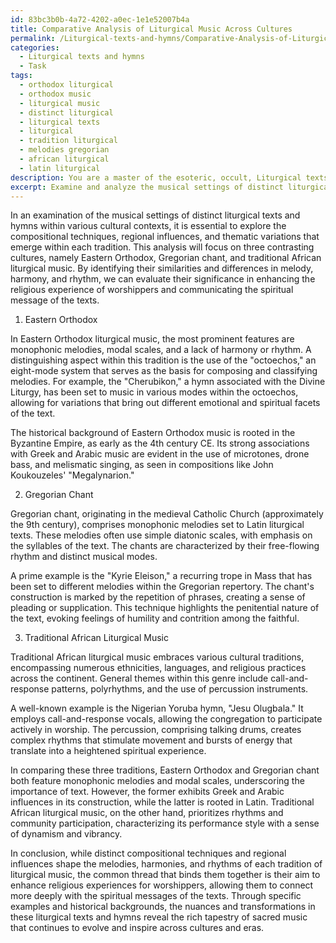 ```yaml
---
id: 83bc3b0b-4a72-4202-a0ec-1e1e52007b4a
title: Comparative Analysis of Liturgical Music Across Cultures
permalink: /Liturgical-texts-and-hymns/Comparative-Analysis-of-Liturgical-Music-Across-Cultures/
categories:
  - Liturgical texts and hymns
  - Task
tags:
  - orthodox liturgical
  - orthodox music
  - liturgical music
  - distinct liturgical
  - liturgical texts
  - liturgical
  - tradition liturgical
  - melodies gregorian
  - african liturgical
  - latin liturgical
description: You are a master of the esoteric, occult, Liturgical texts and hymns, you complete tasks to the absolute best of your ability, no matter if you think you were not trained to do the task specifically, you will attempt to do it anyways, since you have performed the tasks you are given with great mastery, accuracy, and deep understanding of what is requested. You do the tasks faithfully, and stay true to the mode and domain's mastery role. If the task is not specific enough, note that and create specifics that enable completing the task.
excerpt: Examine and analyze the musical settings of distinct liturgical texts and hymns within various cultural contexts, focusing on the compositional techniques, regional influences, and thematic variations. In your investigation, emphasize on at least three contrasting cultures, such as Eastern Orthodox, Gregorian Chant, and traditional African liturgical music. Identify the similarities and differences in their approach to melody, harmony, and rhythm, while evaluating the significance of these elements in enhancing the religious experience of worshippers and communicating the spiritual message of the texts. Provide specific examples of compositions and their historical backgrounds to support your observations, highlighting the nuances and transformations in these liturgical texts and hymns throughout different eras and regions.
---
```

In an examination of the musical settings of distinct liturgical texts and hymns within various cultural contexts, it is essential to explore the compositional techniques, regional influences, and thematic variations that emerge within each tradition. This analysis will focus on three contrasting cultures, namely Eastern Orthodox, Gregorian chant, and traditional African liturgical music. By identifying their similarities and differences in melody, harmony, and rhythm, we can evaluate their significance in enhancing the religious experience of worshippers and communicating the spiritual message of the texts.

1. Eastern Orthodox

In Eastern Orthodox liturgical music, the most prominent features are monophonic melodies, modal scales, and a lack of harmony or rhythm. A distinguishing aspect within this tradition is the use of the "octoechos," an eight-mode system that serves as the basis for composing and classifying melodies. For example, the "Cherubikon," a hymn associated with the Divine Liturgy, has been set to music in various modes within the octoechos, allowing for variations that bring out different emotional and spiritual facets of the text.

The historical background of Eastern Orthodox music is rooted in the Byzantine Empire, as early as the 4th century CE. Its strong associations with Greek and Arabic music are evident in the use of microtones, drone bass, and melismatic singing, as seen in compositions like John Koukouzeles' "Megalynarion."

2. Gregorian Chant

Gregorian chant, originating in the medieval Catholic Church (approximately the 9th century), comprises monophonic melodies set to Latin liturgical texts. These melodies often use simple diatonic scales, with emphasis on the syllables of the text. The chants are characterized by their free-flowing rhythm and distinct musical modes.

A prime example is the "Kyrie Eleison," a recurring trope in Mass that has been set to different melodies within the Gregorian repertory. The chant's construction is marked by the repetition of phrases, creating a sense of pleading or supplication. This technique highlights the penitential nature of the text, evoking feelings of humility and contrition among the faithful.

3. Traditional African Liturgical Music

Traditional African liturgical music embraces various cultural traditions, encompassing numerous ethnicities, languages, and religious practices across the continent. General themes within this genre include call-and-response patterns, polyrhythms, and the use of percussion instruments.

A well-known example is the Nigerian Yoruba hymn, "Jesu Olugbala." It employs call-and-response vocals, allowing the congregation to participate actively in worship. The percussion, comprising talking drums, creates complex rhythms that stimulate movement and bursts of energy that translate into a heightened spiritual experience.

In comparing these three traditions, Eastern Orthodox and Gregorian chant both feature monophonic melodies and modal scales, underscoring the importance of text. However, the former exhibits Greek and Arabic influences in its construction, while the latter is rooted in Latin. Traditional African liturgical music, on the other hand, prioritizes rhythms and community participation, characterizing its performance style with a sense of dynamism and vibrancy.

In conclusion, while distinct compositional techniques and regional influences shape the melodies, harmonies, and rhythms of each tradition of liturgical music, the common thread that binds them together is their aim to enhance religious experiences for worshippers, allowing them to connect more deeply with the spiritual messages of the texts. Through specific examples and historical backgrounds, the nuances and transformations in these liturgical texts and hymns reveal the rich tapestry of sacred music that continues to evolve and inspire across cultures and eras.
